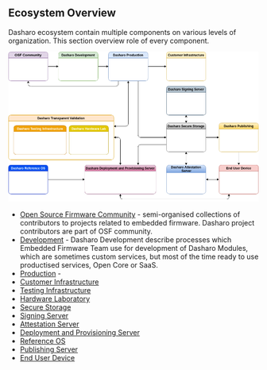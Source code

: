 Ecosystem Overview
------------------

Dasharo ecosystem contain multiple components on various levels of
organization. This section overview role of every component.

![](../images/ecosystem_overview.png)



* [Open Source Firmware Community](osf-community.md) - semi-organised
  collections of contributors to projects related to embedded firmware. Dasharo
  project contributors are part of OSF community.
* [Development](dev.md) - Dasharo Development describe processes
  which Embedded Firmware Team use for development of Dasharo Modules, which
  are sometimes custom services, but most of the time ready to use productised
  services, Open Core or SaaS.
* [Production](prod.md) - 
* [Customer Infrastructure](customer-infrastructure.md)
* [Testing Infrastructure](testing-infrastructure.md)
* [Hardware Laboratory](hardware-infrastructure.md)
* [Secure Storage](secure-storage.md)
* [Signing Server](signing-server.md)
* [Attestation Server](attestation-server.md)
* [Deployment and Provisioning Server](deployment-and-provisioning-server.md)
* [Reference OS](reference-os.md)
* [Publishing Server](publishing-server.md)
* [End User Device](end-user.md)
